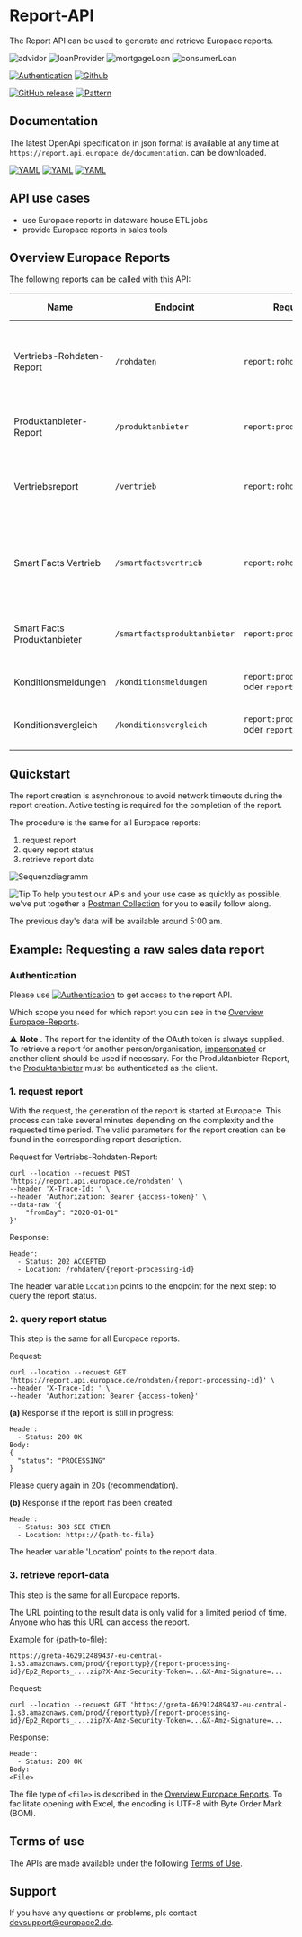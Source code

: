 # Report-API

The Report API can be used to generate and retrieve Europace reports.

![advidor](https://img.shields.io/badge/-advidor-lightblue)
![loanProvider](https://img.shields.io/badge/-loanProvider-lightblue)
![mortgageLoan](https://img.shields.io/badge/-mortgageLoan-lightblue)
![consumerLoan](https://img.shields.io/badge/-consumerLoan-lightblue)

[![Authentication](https://img.shields.io/badge/Auth-OAuth2-green)](https://github.com/europace/authorization-api)
[![Github](https://img.shields.io/badge/-Github-black?logo=github)](https://github.com/europace/report-api)

[![GitHub release](https://img.shields.io/github/v/release/europace/report-api)](https://github.com/europace/report-api/releases)
[![Pattern](https://img.shields.io/badge/Pattern-Tolerant%20Reader-yellowgreen)](https://martinfowler.com/bliki/TolerantReader.html)

## Documentation
The latest OpenApi specification in json format is available at any time at `https://report.api.europace.de/documentation`.
can be downloaded.

[![YAML](https://img.shields.io/badge/OAS-HTML_Doc-lightblue)](https://europace.github.io/report-api/index.html)
[![YAML](https://img.shields.io/badge/OAS-YAML-lightgrey)](https://github.com/europace/report-api/blob/master/report-api.yml)
[![YAML](https://img.shields.io/badge/OAS-JSON-lightgrey)](https://report.api.europace.de/documentation)

## API use cases
- use Europace reports in dataware house ETL jobs
- provide Europace reports in sales tools

## Overview Europace Reports
The following reports can be called with this API:

Name | Endpoint                         | Required Scope                     | File Type/Encoding | Content Description.                                                                                                                                                                                                              
---- |----------------------------------|------------------------------------| :----: |-----------------------------------------------------------------------------------------------------------------------------------------------------------------------------------------------------------------------------------
Vertriebs-Rohdaten-Report | ```/rohdaten```                  | `report:rohdaten:lesen`            | zip/UTF-8 | all relevant data of [Vorgänge, Anträge, Bausteine](https://docs.api.europace.de/common/glossary/) and [Provisionen](https://docs.api.europace.de/common/glossary/) of the advisor<br>Data older than 2014 will not be delivered. |
Produktanbieter-Report | ```/produktanbieter```           | `report:produktanbieter:lesen`     | csv/UTF-8 | the essential data of [Anträge](https://docs.api.europace.de/common/glossary/) with state and [Vertriebsorganisation](https://docs.api.europace.de/common/glossary/)                                                              |
Vertriebsreport | ```/vertrieb```                  | ```report:rohdaten:lesen```        | csv/UTF-8 | the "EUROPACE Report Vertrieb".<br>Data older than 2 years (relative to calling date) will not be delivered.                                                                                                                                                                            | 
Smart Facts Vertrieb | ```/smartfactsvertrieb```        | ```report:rohdaten:lesen```        | XLSM | the “EUROPACE Report Vertrieb” with a graphical interface<br>Data older than 2 years (relative to calling date) will not be delivered.
Smart Facts Produktanbieter | ```/smartfactsproduktanbieter``` | ```report:produktanbieter:lesen``` | XLSM | the “EUROPACE Report Produktanbieter” with a graphical interface
Konditionsmeldungen | ```/konditionsmeldungen``` | `report:produktanbieter:lesen` oder `report:rohdaten:lesen` | csv/UTF-8 | Konditionsmeldungen that are currently known in BaufiSmart
Konditionsvergleich | ```/konditionsvergleich``` | `report:produktanbieter:lesen` oder `report:rohdaten:lesen` | csv.gz/UTF-8 | Konditionsvergleich data, only available for product providers.

## Quickstart

The report creation is asynchronous to avoid network timeouts during the report creation. Active testing is required for the completion of the report.

The procedure is the same for all Europace reports:

1. request report
2. query report status
3. retrieve report data

![Sequenzdiagramm](http://www.plantuml.com/plantuml/proxy?cache=no&src=https://raw.githubusercontent.com/europace/report-api/master/resources/processing-report-api.iuml?token=AFSAZZEIDC253X3GO74BDNK7R2KOC)

![Tip](https://img.shields.io/badge/-Tip-yellow) To help you test our APIs and your use case as quickly as possible, we've put together a [Postman Collection](https://github.com/europace/api-schnellstart) for you to easily follow along.

The previous day's data will be available around 5:00 am.

## Example: Requesting a raw sales data report

### Authentication
Please use [![Authentication](https://img.shields.io/badge/Auth-OAuth2-green)](https://github.com/europace/authorization-api) to get access to the report API.

Which scope you need for which report you can see in the [Overview Europace-Reports](https://docs.api.europace.de/baufinanzierung/report/report-api/#europace-reports).

:warning: **Note** \.
The report for the identity of the OAuth token is always supplied. To retrieve a report for another person/organisation, [impersonated](https://docs.api.europace.de/baufinanzierung/authentifizierung/#wie-authentifiziere-ich-verschiedene-benutzer-mit-einem-client-impersionieren) or another client should be used if necessary. For the Produktanbieter-Report, the [Produktanbieter](https://docs.api.europace.de/common/glossary/) must be authenticated as the client.

### 1. request report
With the request, the generation of the report is started at Europace. This process can take several minutes depending on the complexity and the requested time period. The valid parameters for the report creation can be found in the corresponding report description.

Request for Vertriebs-Rohdaten-Report:
```
curl --location --request POST 'https://report.api.europace.de/rohdaten' \
--header 'X-Trace-Id: ' \
--header 'Authorization: Bearer {access-token}' \
--data-raw '{
    "fromDay": "2020-01-01"
}'
```

Response:
```
Header:
  - Status: 202 ACCEPTED
  - Location: /rohdaten/{report-processing-id}
```

The header variable `Location` points to the endpoint for the next step: to query the report status.

### 2. query report status

This step is the same for all Europace reports.

Request:
```
curl --location --request GET 'https://report.api.europace.de/rohdaten/{report-processing-id}' \
--header 'X-Trace-Id: ' \
--header 'Authorization: Bearer {access-token}'
```

**(a)** Response if the report is still in progress:
```
Header:
  - Status: 200 OK
Body:
{
  "status": "PROCESSING"
}
```
Please query again in 20s (recommendation).

**(b)** Response if the report has been created:
```
Header:
  - Status: 303 SEE OTHER
  - Location: https://{path-to-file}
```
The header variable 'Location' points to the report data.

### 3. retrieve report-data

This step is the same for all Europace reports.

The URL pointing to the result data is only valid for a limited period of time. Anyone who has this URL can access the report.

Example for {path-to-file}:
```
https://greta-462912489437-eu-central-1.s3.amazonaws.com/prod/{reporttyp}/{report-processing-id}/Ep2_Reports_....zip?X-Amz-Security-Token=...&X-Amz-Signature=...
```

Request:
```
curl --location --request GET 'https://greta-462912489437-eu-central-1.s3.amazonaws.com/prod/{reporttyp}/{report-processing-id}/Ep2_Reports_....zip?X-Amz-Security-Token=...&X-Amz-Signature=...
```

Response:
```
Header:
  - Status: 200 OK
Body:
<File>
```
The file type of `<file>` is described in the [Overview Europace Reports](https://docs.api.europace.de/baufinanzierung/report/report-api/#übersicht-europace-reports).  To facilitate opening with Excel, the encoding is UTF-8 with Byte Order Mark (BOM).

## Terms of use
The APIs are made available under the following [Terms of Use](https://docs.api.europace.de/nutzungsbedingungen/).

## Support
If you have any questions or problems, pls contact devsupport@europace2.de.
